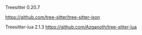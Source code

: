 Treesitter 0.20.7

https://github.com/tree-sitter/tree-sitter-json

Treesitter-lua 2.1.3
https://github.com/Azganoth/tree-sitter-lua
